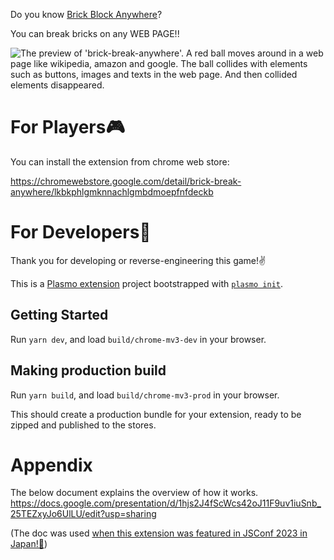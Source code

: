 Do you know [Brick Block Anywhere](https://chromewebstore.google.com/detail/brick-break-anywhere/lkbkphlgmknnachlgmbdmoepfnfdeckb)?

You can break bricks on any WEB PAGE!!

![The preview of 'brick-break-anywhere'. A red ball moves around in a web page like wikipedia, amazon and google. The ball collides with elements such as buttons, images and texts in the web page. And then collided elements disappeared.](https://github.com/canalun/brick-break-anywhere/assets/61643630/622ccd89-fb17-4e3c-af04-1928a988c753)

# For Players🎮
You can install the extension from chrome web store:

https://chromewebstore.google.com/detail/brick-break-anywhere/lkbkphlgmknnachlgmbdmoepfnfdeckb

# For Developers🎉
Thank you for developing or reverse-engineering this game!✌

This is a [Plasmo extension](https://docs.plasmo.com/) project bootstrapped with [`plasmo init`](https://www.npmjs.com/package/plasmo).

## Getting Started
Run `yarn dev`, and load `build/chrome-mv3-dev` in your browser.

## Making production build

Run `yarn build`, and load `build/chrome-mv3-prod` in your browser.

This should create a production bundle for your extension, ready to be zipped and published to the stores.

# Appendix
The below document explains the overview of how it works.
https://docs.google.com/presentation/d/1hjs2J4fScWcs42oJ11F9uv1iuSnb_25TEZxyJo6UlLU/edit?usp=sharing

(The doc was used [when this extension was featured in JSConf 2023 in Japan!🎉](https://jsconf.jp/2023/talk/canalun-1/))
